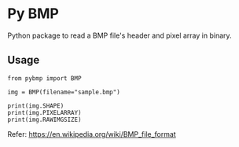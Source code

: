 # Py BMP

Python package to read a BMP file's header and pixel array in binary.

## Usage

```
from pybmp import BMP

img = BMP(filename="sample.bmp")

print(img.SHAPE)
print(img.PIXELARRAY)
print(img.RAWIMGSIZE)
```

Refer: <https://en.wikipedia.org/wiki/BMP_file_format>